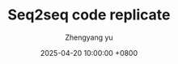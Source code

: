 ---
title: Seq2seq code replicate
description: nihao
author: Zhengyang yu
date: 2025-04-20 10:00:00 +0800
categories: [Replicate]
tags: [Replicate, sequence]
pin: true
---